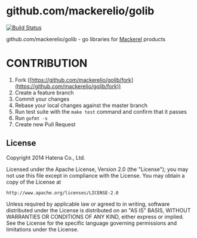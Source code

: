 github.com/mackerelio/golib
===
[![Build Status](https://github.com/mackerelio/golib/workflows/Build/badge.svg?branch=master)][actions]

[actions]: https://github.com/mackerelio/golib/actions?workflow=Build

github.com/mackerelio/golib - go libraries for [Mackerel][Mackerel] products

[Mackerel]: https://mackerel.io

# CONTRIBUTION

1. Fork ([https://github.com/mackerelio/golib/fork](https://github.com/mackerelio/golib/fork))
2. Create a feature branch
3. Commit your changes
4. Rebase your local changes against the master branch
5. Run test suite with the `make test` command and confirm that it passes
6. Run `gofmt -s`
7. Create new Pull Request

License
----------

Copyright 2014 Hatena Co., Ltd.

Licensed under the Apache License, Version 2.0 (the "License"); you may not use this file except in compliance with the License. You may obtain a copy of the License at

    http://www.apache.org/licenses/LICENSE-2.0

Unless required by applicable law or agreed to in writing, software distributed under the License is distributed on an "AS IS" BASIS, WITHOUT WARRANTIES OR CONDITIONS OF ANY KIND, either express or implied. See the License for the specific language governing permissions and limitations under the License.
